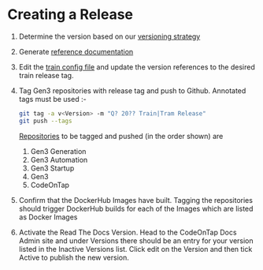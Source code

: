 # Creating a Release

1. Determine the version based on our [versioning strategy](./versioning.md)
2. Generate [reference documentation](./creating-references.md)
3. Edit the [train config file](https://github.com/codeontap/docker-gen3/blob/train/base/config.json) and update the version references to the desired train release tag.
4. Tag Gen3 repositories with release tag and push to Github. Annotated tags must be used :-

    ```bash
    git tag -a v<Version> -m "Q? 20?? Train|Tram Release"
    git push --tags
    ```

    [Repositories](./index.md) to be tagged and pushed (in the order shown) are

    1. Gen3 Generation
    2. Gen3 Automation
    3. Gen3 Startup
    4. Gen3
    5. CodeOnTap

5. Confirm that the DockerHub Images have built. Tagging the repositories should trigger DockerHub builds for each of the Images which are listed as Docker Images
6. Activate the Read The Docs Version. Head to the CodeOnTap Docs Admin site and under Versions there should be an entry for your version listed in the Inactive Versions list. Click edit on the Version and then tick Active to publish the new version.
